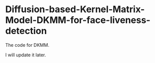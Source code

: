 # Diffusion-based-Kernel-Matrix-Model-DKMM-for-face-liveness-detection
The code for DKMM.

I will update it later.
